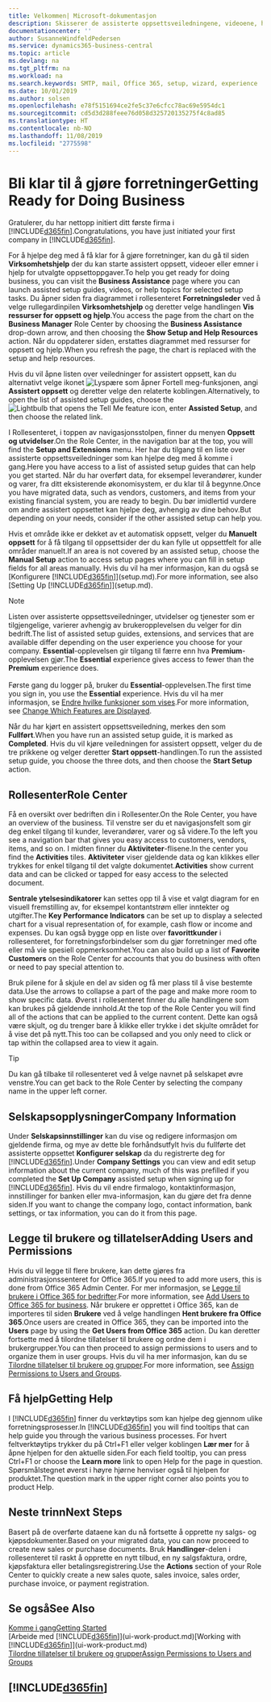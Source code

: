 ```yaml
---
title: Velkommen| Microsoft-dokumentasjon
description: Skisserer de assisterte oppsettsveiledningene, videoene, hjelpeemnene og sidene og sidene du bruker til å bli klar til å gjøre forretninger i Business Central.
documentationcenter: ''
author: SusanneWindfeldPedersen
ms.service: dynamics365-business-central
ms.topic: article
ms.devlang: na
ms.tgt_pltfrm: na
ms.workload: na
ms.search.keywords: SMTP, mail, Office 365, setup, wizard, experience
ms.date: 10/01/2019
ms.author: solsen
ms.openlocfilehash: e78f5151694ce2fe5c37e6cfcc78ac69e5954dc1
ms.sourcegitcommit: cd5d3d288feee76d058d325720135275f4c8ad85
ms.translationtype: HT
ms.contentlocale: nb-NO
ms.lasthandoff: 11/08/2019
ms.locfileid: "2775598"
---
```

# <a name="getting-ready-for-doing-business"></a><span data-ttu-id="c470c-103">Bli klar til å gjøre forretninger</span><span class="sxs-lookup"><span data-stu-id="c470c-103">Getting Ready for Doing Business</span></span>
<span data-ttu-id="c470c-104">Gratulerer, du har nettopp initiert ditt første firma i [!INCLUDE[d365fin](includes/d365fin_md.md)].</span><span class="sxs-lookup"><span data-stu-id="c470c-104">Congratulations, you have just initiated your first company in [!INCLUDE[d365fin](includes/d365fin_md.md)].</span></span>

<span data-ttu-id="c470c-105">For å hjelpe deg med å få klar for å gjøre forretninger, kan du gå til siden **Virksomhetshjelp** der du kan starte assistert oppsett, videoer eller emner i hjelp for utvalgte oppsettoppgaver.</span><span class="sxs-lookup"><span data-stu-id="c470c-105">To help you get ready for doing business, you can visit the **Business Assistance** page where you can launch assisted setup guides, videos, or help topics for selected setup tasks.</span></span> <span data-ttu-id="c470c-106">Du åpner siden fra diagrammet i rollesenteret **Forretningsleder** ved å velge rullegardinpilen **Virksomhetshjelp** og deretter velge handlingen **Vis ressurser for oppsett og hjelp**.</span><span class="sxs-lookup"><span data-stu-id="c470c-106">You access the page from the chart on the **Business Manager** Role Center by choosing the **Business Assistance** drop-down arrow, and then choosing the **Show Setup and Help Resources** action.</span></span> <span data-ttu-id="c470c-107">Når du oppdaterer siden, erstattes diagrammet med ressurser for oppsett og hjelp.</span><span class="sxs-lookup"><span data-stu-id="c470c-107">When you refresh the page, the chart is replaced with the setup and help resources.</span></span>

<span data-ttu-id="c470c-108">Hvis du vil åpne listen over veiledninger for assistert oppsett, kan du alternativt velge ikonet ![Lyspære som åpner Fortell meg-funksjonen](media/ui-search/search_small.png "Fortell hva du vil gjøre"), angi **Assistert oppsett** og deretter velge den relaterte koblingen.</span><span class="sxs-lookup"><span data-stu-id="c470c-108">Alternatively, to open the list of assisted setup guides, choose the ![Lightbulb that opens the Tell Me feature](media/ui-search/search_small.png "Tell me what you want to do") icon, enter **Assisted Setup**, and then choose the related link.</span></span>

<span data-ttu-id="c470c-109">I Rollesenteret, i toppen av navigasjonsstolpen, finner du menyen **Oppsett og utvidelser**.</span><span class="sxs-lookup"><span data-stu-id="c470c-109">On the Role Center, in the navigation bar at the top, you will find the **Setup and Extensions** menu.</span></span> <span data-ttu-id="c470c-110">Her har du tilgang til en liste over assisterte oppsettsveiledninger som kan hjelpe deg med å komme i gang.</span><span class="sxs-lookup"><span data-stu-id="c470c-110">Here you have access to a list of assisted setup guides that can help you get started.</span></span> <span data-ttu-id="c470c-111">Når du har overført data, for eksempel leverandører, kunder og varer, fra ditt eksisterende økonomisystem, er du klar til å begynne.</span><span class="sxs-lookup"><span data-stu-id="c470c-111">Once you have migrated data, such as vendors, customers, and items from your existing financial system, you are ready to begin.</span></span> <span data-ttu-id="c470c-112">Du bør imidlertid vurdere om andre assistert oppsettet kan hjelpe deg, avhengig av dine behov.</span><span class="sxs-lookup"><span data-stu-id="c470c-112">But depending on your needs, consider if the other assisted setup can help you.</span></span>

<span data-ttu-id="c470c-113">Hvis et område ikke er dekket av et automatisk oppsett, velger du **Manuelt oppsett** for å få tilgang til oppsettsider der du kan fylle ut oppsettfelt for alle områder manuelt.</span><span class="sxs-lookup"><span data-stu-id="c470c-113">If an area is not covered by an assisted setup, choose the **Manual Setup** action to access setup pages where you can fill in setup fields for all areas manually.</span></span> <span data-ttu-id="c470c-114">Hvis du vil ha mer informasjon, kan du også se [Konfigurere [!INCLUDE[d365fin](includes/d365fin_md.md)]](setup.md).</span><span class="sxs-lookup"><span data-stu-id="c470c-114">For more information, see also [Setting Up [!INCLUDE[d365fin](includes/d365fin_md.md)]](setup.md).</span></span>

> [!NOTE]  
> <span data-ttu-id="c470c-115">Listen over assisterte oppsettsveiledninger, utvidelser og tjenester som er tilgjengelige, varierer avhengig av brukeropplevelsen du velger for din bedrift.</span><span class="sxs-lookup"><span data-stu-id="c470c-115">The list of assisted setup guides, extensions, and services that are available differ depending on the user experience you choose for your company.</span></span> <span data-ttu-id="c470c-116">**Essential**-opplevelsen gir tilgang til færre enn hva **Premium**-opplevelsen gjør.</span><span class="sxs-lookup"><span data-stu-id="c470c-116">The **Essential** experience gives access to fewer than the **Premium** experience does.</span></span><br /><br />
> <span data-ttu-id="c470c-117">Første gang du logger på, bruker du **Essential**-opplevelsen.</span><span class="sxs-lookup"><span data-stu-id="c470c-117">The first time you sign in, you use the **Essential** experience.</span></span> <span data-ttu-id="c470c-118">Hvis du vil ha mer informasjon, se [Endre hvilke funksjoner som vises](ui-experiences.md).</span><span class="sxs-lookup"><span data-stu-id="c470c-118">For more information, see [Change Which Features are Displayed](ui-experiences.md).</span></span>

<span data-ttu-id="c470c-119">Når du har kjørt en assistert oppsettsveiledning, merkes den som **Fullført**.</span><span class="sxs-lookup"><span data-stu-id="c470c-119">When you have run an assisted setup guide, it is marked as **Completed**.</span></span> <span data-ttu-id="c470c-120">Hvis du vil kjøre veiledningen for assistert oppsett, velger du de tre prikkene og velger deretter **Start oppsett**-handlingen.</span><span class="sxs-lookup"><span data-stu-id="c470c-120">To run the assisted setup guide, you choose the three dots, and then choose the **Start Setup** action.</span></span>

## <a name="role-center"></a><span data-ttu-id="c470c-121">Rollesenter</span><span class="sxs-lookup"><span data-stu-id="c470c-121">Role Center</span></span>
<span data-ttu-id="c470c-122">Få en oversikt over bedriften din i Rollesenter.</span><span class="sxs-lookup"><span data-stu-id="c470c-122">On the Role Center, you have an overview of the business.</span></span> <span data-ttu-id="c470c-123">Til venstre ser du et navigasjonsfelt som gir deg enkel tilgang til kunder, leverandører, varer og så videre.</span><span class="sxs-lookup"><span data-stu-id="c470c-123">To the left you see a navigation bar that gives you easy access to customers, vendors, items, and so on.</span></span> <span data-ttu-id="c470c-124">I midten finner du **Aktiviteter**-flisene.</span><span class="sxs-lookup"><span data-stu-id="c470c-124">In the center you find the **Activities** tiles.</span></span> <span data-ttu-id="c470c-125">**Aktiviteter** viser gjeldende data og kan klikkes eller trykkes for enkel tilgang til det valgte dokumentet.</span><span class="sxs-lookup"><span data-stu-id="c470c-125">**Activities** show current data and can be clicked or tapped for easy access to the selected document.</span></span>

<span data-ttu-id="c470c-126">**Sentrale ytelsesindikatorer** kan settes opp til å vise et valgt diagram for en visuell fremstilling av, for eksempel kontantstrøm eller inntekter og utgifter.</span><span class="sxs-lookup"><span data-stu-id="c470c-126">The **Key Performance Indicators** can be set up to display a selected chart for a visual representation of, for example, cash flow or income and expenses.</span></span> <span data-ttu-id="c470c-127">Du kan også bygge opp en liste over **favorittkunder** i rollesenteret, for forretningsforbindelser som du gjør forretninger med ofte eller må vie spesiell oppmerksomhet.</span><span class="sxs-lookup"><span data-stu-id="c470c-127">You can also build up a list of **Favorite Customers** on the Role Center for accounts that you do business with often or need to pay special attention to.</span></span>

<span data-ttu-id="c470c-128">Bruk pilene for å skjule en del av siden og få mer plass til å vise bestemte data.</span><span class="sxs-lookup"><span data-stu-id="c470c-128">Use the arrows to collapse a part of the page and make more room to show specific data.</span></span> <span data-ttu-id="c470c-129">Øverst i rollesenteret finner du alle handlingene som kan brukes på gjeldende innhold.</span><span class="sxs-lookup"><span data-stu-id="c470c-129">At the top of the Role Center you will find all of the actions that can be applied to the current content.</span></span> <span data-ttu-id="c470c-130">Dette kan også være skjult, og du trenger bare å klikke eller trykke i det skjulte området for å vise det på nytt.</span><span class="sxs-lookup"><span data-stu-id="c470c-130">This too can be collapsed and you only need to click or tap within the collapsed area to view it again.</span></span>

> [!TIP]  
> <span data-ttu-id="c470c-131">Du kan gå tilbake til rollesenteret ved å velge navnet på selskapet øvre venstre.</span><span class="sxs-lookup"><span data-stu-id="c470c-131">You can get back to the Role Center by selecting the company name in the upper left corner.</span></span>

## <a name="company-information"></a><span data-ttu-id="c470c-132">Selskapsopplysninger</span><span class="sxs-lookup"><span data-stu-id="c470c-132">Company Information</span></span>
<span data-ttu-id="c470c-133">Under **Selskapsinnstillinger** kan du vise og redigere informasjon om gjeldende firma, og mye av dette ble forhåndsutfylt hvis du fullførte det assisterte oppsettet **Konfigurer selskap** da du registrerte deg for [!INCLUDE[d365fin](includes/d365fin_md.md)].</span><span class="sxs-lookup"><span data-stu-id="c470c-133">Under **Company Settings** you can view and edit setup information about the current company, much of this was prefilled if you completed the **Set Up Company** assisted setup when signing up for [!INCLUDE[d365fin](includes/d365fin_md.md)].</span></span> <span data-ttu-id="c470c-134">Hvis du vil endre firmalogo, kontaktinformasjon, innstillinger for banken eller mva-informasjon, kan du gjøre det fra denne siden.</span><span class="sxs-lookup"><span data-stu-id="c470c-134">If you want to change the company logo, contact information, bank settings, or tax information, you can do it from this page.</span></span>    

## <a name="adding-users-and-permissions"></a><span data-ttu-id="c470c-135">Legge til brukere og tillatelser</span><span class="sxs-lookup"><span data-stu-id="c470c-135">Adding Users and Permissions</span></span>
<span data-ttu-id="c470c-136">Hvis du vil legge til flere brukere, kan dette gjøres fra administrasjonssenteret for Office 365.</span><span class="sxs-lookup"><span data-stu-id="c470c-136">If you need to add more users, this is done from Office 365 Admin Center.</span></span> <span data-ttu-id="c470c-137">For mer informasjon, se [Legge til brukere i Office 365 for bedrifter](https://support.office.com/en-us/article/Add-users-to-Office-365-for-business-435ccec3-09dd-4587-9ebd-2f3cad6bc2bc).</span><span class="sxs-lookup"><span data-stu-id="c470c-137">For more information, see [Add Users to Office 365 for business](https://support.office.com/en-us/article/Add-users-to-Office-365-for-business-435ccec3-09dd-4587-9ebd-2f3cad6bc2bc).</span></span> <span data-ttu-id="c470c-138">Når brukere er opprettet i Office 365, kan de importeres til siden **Brukere** ved å velge handlingen **Hent brukere fra Office 365**.</span><span class="sxs-lookup"><span data-stu-id="c470c-138">Once users are created in Office 365, they can be imported into the **Users** page by using the **Get Users from Office 365** action.</span></span> <span data-ttu-id="c470c-139">Du kan deretter fortsette med å tilordne tillatelser til brukere og ordne dem i brukergrupper.</span><span class="sxs-lookup"><span data-stu-id="c470c-139">You can then proceed to assign permissions to users and to organize them in user groups.</span></span> <span data-ttu-id="c470c-140">Hvis du vil ha mer informasjon, kan du se [Tilordne tillatelser til brukere og grupper](ui-define-granular-permissions.md).</span><span class="sxs-lookup"><span data-stu-id="c470c-140">For more information, see [Assign Permissions to Users and Groups](ui-define-granular-permissions.md).</span></span>  

## <a name="getting-help"></a><span data-ttu-id="c470c-141">Få hjelp</span><span class="sxs-lookup"><span data-stu-id="c470c-141">Getting Help</span></span>
<span data-ttu-id="c470c-142">I [!INCLUDE[d365fin](includes/d365fin_md.md)] finner du verktøytips som kan hjelpe deg gjennom ulike forretningsprosesser.</span><span class="sxs-lookup"><span data-stu-id="c470c-142">In [!INCLUDE[d365fin](includes/d365fin_md.md)] you will find tooltips that can help guide you through the various business processes.</span></span> <span data-ttu-id="c470c-143">For hvert feltverktøytips trykker du på Ctrl+F1 eller velger koblingen **Lær mer** for å åpne hjelpen for den aktuelle siden.</span><span class="sxs-lookup"><span data-stu-id="c470c-143">For each field tooltip, you can press Ctrl+F1 or choose the **Learn more** link to open Help for the page in question.</span></span> <span data-ttu-id="c470c-144">Spørsmålstegnet øverst i høyre hjørne henviser også til hjelpen for produktet.</span><span class="sxs-lookup"><span data-stu-id="c470c-144">The question mark in the upper right corner also points you to product Help.</span></span>

## <a name="next-steps"></a><span data-ttu-id="c470c-145">Neste trinn</span><span class="sxs-lookup"><span data-stu-id="c470c-145">Next Steps</span></span>
<span data-ttu-id="c470c-146">Basert på de overførte dataene kan du nå fortsette å opprette ny salgs- og kjøpsdokumenter.</span><span class="sxs-lookup"><span data-stu-id="c470c-146">Based on your migrated data, you can now proceed to create new sales or purchase documents.</span></span> <span data-ttu-id="c470c-147">Bruk **Handlinger**-delen i rollesenteret til raskt å opprette en nytt tilbud, en ny salgsfaktura, ordre, kjøpsfaktura eller betalingsregistrering.</span><span class="sxs-lookup"><span data-stu-id="c470c-147">Use the **Actions** section of your Role Center to quickly create a new sales quote, sales invoice, sales order, purchase invoice, or payment registration.</span></span>

## <a name="see-also"></a><span data-ttu-id="c470c-148">Se også</span><span class="sxs-lookup"><span data-stu-id="c470c-148">See Also</span></span>
[<span data-ttu-id="c470c-149">Komme i gang</span><span class="sxs-lookup"><span data-stu-id="c470c-149">Getting Started</span></span>](product-get-started.md)  
<span data-ttu-id="c470c-150">[Arbeide med [!INCLUDE[d365fin](includes/d365fin_md.md)]](ui-work-product.md)</span><span class="sxs-lookup"><span data-stu-id="c470c-150">[Working with [!INCLUDE[d365fin](includes/d365fin_md.md)]](ui-work-product.md)</span></span>  
[<span data-ttu-id="c470c-151">Tilordne tillatelser til brukere og grupper</span><span class="sxs-lookup"><span data-stu-id="c470c-151">Assign Permissions to Users and Groups</span></span>](ui-define-granular-permissions.md)

## [!INCLUDE[d365fin](includes/free_trial_md.md)]  

